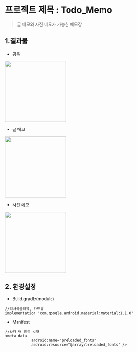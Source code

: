 # 프로젝트 제목 : Todo_Memo
>글 메모와 사진 메모가 가능한 메모장
## 1.결과물
- 공통
<div>
  <img width="200" src="">          
</div>

- 글 메모
<div>
  <img width="200" src=""> 
</div>

- 사진 메모
<div>
  <img width="200" src=""> 
</div>

## 2. 환경설정
- Build.gradle(module)
```
//리사이클러뷰, 카드뷰
implementation 'com.google.android.material:material:1.1.0'
```
- Manifest
```
//상단 탭 폰트 설정
<meta-data
            android:name="preloaded_fonts"
            android:resource="@array/preloaded_fonts" />
```
